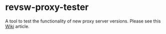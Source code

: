 # revsw-proxy-tester
A tool to test the functionality of new proxy server versions.
Please see this [Wiki](https://revwiki.atlassian.net/wiki/display/EN/Proxy+Tester+revsw-proxy-tester) article.
